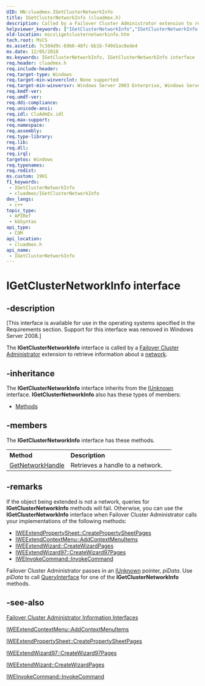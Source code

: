```yaml
---
UID: NN:cluadmex.IGetClusterNetworkInfo
title: IGetClusterNetworkInfo (cluadmex.h)
description: Called by a Failover Cluster Administrator extension to retrieve information about a network.
helpviewer_keywords: ["IGetClusterNetworkInfo","IGetClusterNetworkInfo interface [Failover Cluster]","IGetClusterNetworkInfo interface [Failover Cluster]","described","_wolf_igetclusternetworkinfo","cluadmex/IGetClusterNetworkInfo","mscs.igetclusternetworkinfo"]
old-location: mscs\igetclusternetworkinfo.htm
tech.root: MsCS
ms.assetid: 7c304d9c-69b6-48fc-bb1b-f49d1ac8ede4
ms.date: 12/05/2018
ms.keywords: IGetClusterNetworkInfo, IGetClusterNetworkInfo interface [Failover Cluster], IGetClusterNetworkInfo interface [Failover Cluster],described, _wolf_igetclusternetworkinfo, cluadmex/IGetClusterNetworkInfo, mscs.igetclusternetworkinfo
req.header: cluadmex.h
req.include-header: 
req.target-type: Windows
req.target-min-winverclnt: None supported
req.target-min-winversvr: Windows Server 2003 Enterprise, Windows Server 2003 Datacenter
req.kmdf-ver: 
req.umdf-ver: 
req.ddi-compliance: 
req.unicode-ansi: 
req.idl: CluAdmEx.idl
req.max-support: 
req.namespace: 
req.assembly: 
req.type-library: 
req.lib: 
req.dll: 
req.irql: 
targetos: Windows
req.typenames: 
req.redist: 
ms.custom: 19H1
f1_keywords:
 - IGetClusterNetworkInfo
 - cluadmex/IGetClusterNetworkInfo
dev_langs:
 - c++
topic_type:
 - APIRef
 - kbSyntax
api_type:
 - COM
api_location:
 - cluadmex.h
api_name:
 - IGetClusterNetworkInfo
---
```


# IGetClusterNetworkInfo interface


## -description

<p class="CCE_Message">[This interface is available for use in the operating systems specified in the Requirements 
    section. Support for this interface was removed in Windows Server 2008.]

The <b>IGetClusterNetworkInfo</b> interface is 
    called by a <a href="/previous-versions/windows/desktop/mscs/cluster-administrator">Failover Cluster Administrator</a> 
    extension to retrieve information about a <a href="/previous-versions/windows/desktop/mscs/networks">network</a>.

## -inheritance

The <b xmlns:loc="http://microsoft.com/wdcml/l10n">IGetClusterNetworkInfo</b> interface inherits from the <a href="/windows/desktop/api/unknwn/nn-unknwn-iunknown">IUnknown</a> interface. <b>IGetClusterNetworkInfo</b> also has these types of members:
<ul>
<li><a href="https://docs.microsoft.com/">Methods</a></li>
</ul>

## -members

The <b>IGetClusterNetworkInfo</b> interface has these methods.
<table class="members" id="memberListMethods">
<tr>
<th align="left" width="37%">Method</th>
<th align="left" width="63%">Description</th>
</tr>
<tr data="declared;">
<td align="left" width="37%">
<a href="/previous-versions/windows/desktop/api/cluadmex/nf-cluadmex-igetclusternetworkinfo-getnetworkhandle">GetNetworkHandle</a>
</td>
<td align="left" width="63%">
Retrieves a handle to a network.

</td>
</tr>
</table>

## -remarks

If the object being extended is not a network, queries for 
     <b>IGetClusterNetworkInfo</b> methods will fail. 
     Otherwise, you can use the 
     <b>IGetClusterNetworkInfo</b> interface when Failover 
     Cluster Administrator calls your implementations of the following methods:

<ul>
<li>
<a href="/previous-versions/windows/desktop/api/cluadmex/nf-cluadmex-iweextendpropertysheet-createpropertysheetpages">IWEExtendPropertySheet::CreatePropertySheetPages</a>
</li>
<li>
<a href="/previous-versions/windows/desktop/api/cluadmex/nf-cluadmex-iweextendcontextmenu-addcontextmenuitems">IWEExtendContextMenu::AddContextMenuItems</a>
</li>
<li>
<a href="/previous-versions/windows/desktop/api/cluadmex/nf-cluadmex-iweextendwizard-createwizardpages">IWEExtendWizard::CreateWizardPages</a>
</li>
<li>
<a href="/previous-versions/windows/desktop/api/cluadmex/nf-cluadmex-iweextendwizard97-createwizard97pages">IWEExtendWizard97::CreateWizard97Pages</a>
</li>
<li>
<a href="/previous-versions/windows/desktop/api/cluadmex/nf-cluadmex-iweinvokecommand-invokecommand">IWEInvokeCommand::InvokeCommand</a>
</li>
</ul>
Failover Cluster Administrator passes in an <a href="/windows/desktop/api/unknwn/nn-unknwn-iunknown">IUnknown</a> pointer, 
     <i>piData</i>. Use <i>piData</i> to call 
     <a href="/windows/desktop/api/unknwn/nf-unknwn-iunknown-queryinterface(q)">QueryInterface</a> for one of the 
     <b>IGetClusterNetworkInfo</b> methods.

## -see-also

<a href="/previous-versions/windows/desktop/mscs/cluster-administrator-information-interfaces">Failover Cluster Administrator Information Interfaces</a>



<a href="/previous-versions/windows/desktop/api/cluadmex/nf-cluadmex-iweextendcontextmenu-addcontextmenuitems">IWEExtendContextMenu::AddContextMenuItems</a>



<a href="/previous-versions/windows/desktop/api/cluadmex/nf-cluadmex-iweextendpropertysheet-createpropertysheetpages">IWEExtendPropertySheet::CreatePropertySheetPages</a>



<a href="/previous-versions/windows/desktop/api/cluadmex/nf-cluadmex-iweextendwizard97-createwizard97pages">IWEExtendWizard97::CreateWizard97Pages</a>



<a href="/previous-versions/windows/desktop/api/cluadmex/nf-cluadmex-iweextendwizard-createwizardpages">IWEExtendWizard::CreateWizardPages</a>



<a href="/previous-versions/windows/desktop/api/cluadmex/nf-cluadmex-iweinvokecommand-invokecommand">IWEInvokeCommand::InvokeCommand</a>